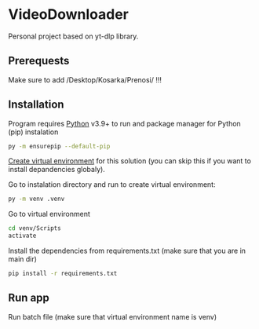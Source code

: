 # VideoDownloader

Personal project based on yt-dlp library.

## Prerequests

Make sure to add /Desktop/Kosarka/Prenosi/ !!!

## Installation

Program requires [Python](https://www.python.org/downloads/) v3.9+ to run and package manager for Python (pip) instalation
```sh
py -m ensurepip --default-pip
```

[Create virtual environment](https://docs.python.org/3/library/venv.html) for this solution (you can skip this if you want to install depandencies globaly).

Go to instalation directory and run to create virtual environment:
```sh
py -m venv .venv
```

Go to virtual environment
```sh
cd venv/Scripts
activate
```

Install the dependencies from requirements.txt (make sure that you are in main dir)

```sh
pip install -r requirements.txt
```

## Run app

Run batch file (make sure that virtual environment name is venv)
